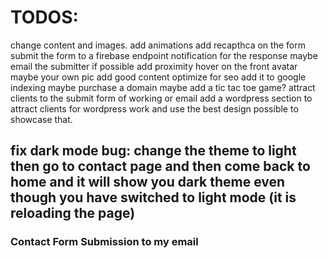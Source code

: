 # TODOS: 
change content and images.
add animations
add recapthca on the form
submit the form to a firebase endpoint
notification for the response
maybe email the submitter if possible
add proximity hover on the front avatar maybe your own pic
add good content 
optimize for seo
add it to google indexing 
maybe purchase a domain
maybe add a tic tac toe game?
attract clients to the submit form of working or email
add a wordpress section to attract clients for wordpress work and use the best design possible to showcase that.
## fix dark mode bug: change the theme to light then go to contact page and then come back to home and it will show you dark theme even though you have switched to light mode (it is reloading the page)
### Contact Form Submission to my email